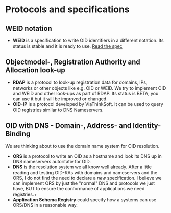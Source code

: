# Protocols and specifications

## WEID notation
+ **WEID** is a specification to write OID identifiers in a different notation. Its status is stable and it is ready to use. [Read the spec](weid-notation/)

## Objectmodel-, Registration Authority and Allocation look-up
+ **RDAP** is a protocol to look-up registration data for domains, IPs, networks or other objects like e.g. OID or WEID. We try to implement OID and WEID and other look-ups as part of RDAP. Its status is BETA, you can use it but it will be improved or changed.
+ **OID-IP** is a protocol developed by ViaThinkSoft. It can be used to query OID registries similar to DNS Nameservers.

## OID with DNS - Domain-, Address- and Identity- Binding
We are thinking about to use the domain name system for OID resolution.
+ **ORS** is a protocol to write an OID as a hostname and look its DNS up in DNS nameservers autoritativ for OID.
+ **DNS** is the resolution system we all know well already. After a lttle reading and testing OID-RAs with domains and nameservers and the ORS,
  I do not find the need to declare a *new* specification. I believe we can implement ORS by just the "normal" DNS and protocols we just have,
  BUT to ensure the conformance of applications we need registries.+ 
+ **Application Schema Registry** could specify how a systems can use ORS/DNS in a reasonable way.
 

